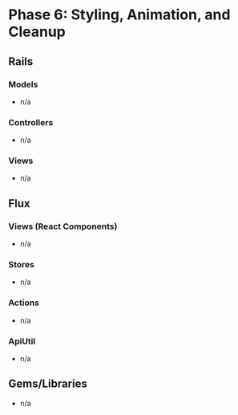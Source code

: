 # Phase 6: Styling, Animation, and Cleanup

## Rails
### Models
* n/a

### Controllers
* n/a

### Views
* n/a

## Flux
### Views (React Components)
* n/a

### Stores
* n/a

### Actions
* n/a

### ApiUtil
* n/a

## Gems/Libraries
* n/a
